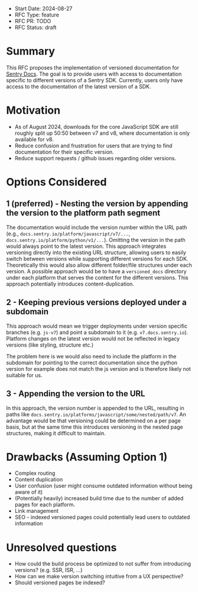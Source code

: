 - Start Date: 2024-08-27
- RFC Type: feature
- RFC PR: TODO
- RFC Status: draft

# Summary

This RFC proposes the implementation of versioned documentation for [Sentry Docs](https://docs.sentry.io). The goal is to provide users with access to documentation specific to different versions of a Sentry SDK. Currently, users only have access to the documentation of the latest version of a SDK.

# Motivation

- As of August 2024, downloads for the core JavaScript SDK are still roughly split up 50:50 between v7 and v8, where documentation is only available for v8.
- Reduce confusion and frustration for users that are trying to find documentation for their specific version.
- Reduce support requests / github issues regarding older versions.

# Options Considered

## 1 (preferred) - Nesting the version by appending the version to the platform path segment

The documentation would include the version number within the URL path (e.g., `docs.sentry.io/platform/javascript/v7/...`, `docs.sentry.io/platform/python/v1/...`). Omitting the version in the path would always point to the latest version. This approach integrates versioning directly into the existing URL structure, allowing users to easily switch between versions while supporting different versions for each SDK. Theoretically this would also allow different folder/file structures under each version. A possible approach would be to have a `versioned_docs` directory under each platform that serves the content for the different versions. This approach potentially introduces content-duplication.

## 2 - Keeping previous versions deployed under a subdomain

This approach would mean we trigger deployments under version specific branches (e.g. `js-v7`) and point a subdomain to it (e.g. `v7.docs.sentry.io`). Platform changes on the latest version would not be reflected in legacy versions (like styling, structure etc.)

The problem here is we would also need to include the platform in the subdomain for pointing to the correct documentation since the python version for example does not match the js version and is therefore likely not suitable for us.

## 3 - Appending the version to the URL

In this approach, the version number is appended to the URL, resulting in paths like `docs.sentry.io/platforms/javascript/some/nested/path/v7`. An advantage would be that versioning could be determined on a per page basis, but at the same time this introduces versioning in the nested page structures, making it difficult to maintain.

# Drawbacks (Assuming Option 1)

- Complex routing
- Content duplication
- User confusion (user might consume outdated information without being aware of it)
- (Potentially heavily) increased build time due to the number of added pages for each platform.
- Link management
- SEO - indexed versioned pages could potentially lead users to outdated information

# Unresolved questions

- How could the build process be optimized to not suffer from introducing versions? (e.g. SSR, ISR, ...)
- How can we make version switching intuitive from a UX perspective?
- Should versioned pages be indexed?
